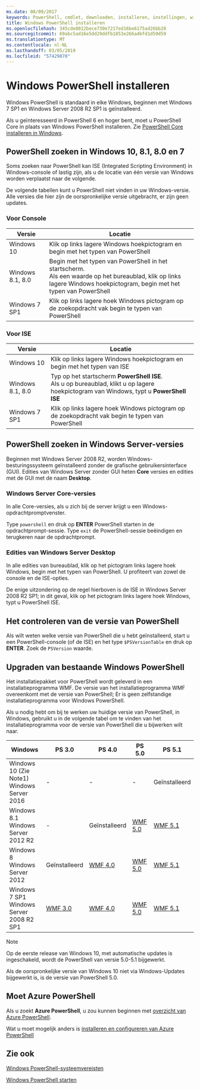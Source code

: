 ```yaml
---
ms.date: 08/09/2017
keywords: PowerShell, cmdlet, downloaden, installeren, instellingen, windows 10, windows 8.1, windows 8.0, windows 7
title: Windows PowerShell installeren
ms.openlocfilehash: 345cde8012bece730e7217ed16be6175ad26bb28
ms.sourcegitcommit: 69abc5ad16e5dd29ddfb1853e266a4bfd1d59d59
ms.translationtype: MT
ms.contentlocale: nl-NL
ms.lasthandoff: 03/05/2019
ms.locfileid: "57429870"
---
```

# <a name="installing-windows-powershell"></a>Windows PowerShell installeren

Windows PowerShell is standaard in elke Windows, beginnen met Windows 7 SP1 en Windows Server 2008 R2 SP1 is geïnstalleerd.

Als u geïnteresseerd in PowerShell 6 en hoger bent, moet u PowerShell Core in plaats van Windows PowerShell installeren. Zie [PowerShell Core installeren in Windows](Installing-PowerShell-Core-on-Windows.md).

## <a name="finding-powershell-in-windows-10-81-80-and-7"></a>PowerShell zoeken in Windows 10, 8.1, 8.0 en 7

Soms zoeken naar PowerShell kan ISE (Integrated Scripting Environment) in Windows-console of lastig zijn, als u de locatie van één versie van Windows worden verplaatst naar de volgende.

De volgende tabellen kunt u PowerShell niet vinden in uw Windows-versie.
Alle versies die hier zijn de oorspronkelijke versie uitgebracht, er zijn geen updates.

### <a name="for-console"></a>Voor Console

Versie | Locatie
-- | --
Windows 10 | Klik op links lagere Windows hoekpictogram en begin met het typen van PowerShell
Windows 8.1, 8.0 | Begin met het typen van PowerShell in het startscherm.<br/>Als een waarde op het bureaublad, klik op links lagere Windows hoekpictogram, begin met het typen van PowerShell
Windows 7 SP1 | Klik op links lagere hoek Windows pictogram op de zoekopdracht vak begin te typen van PowerShell

### <a name="for-ise"></a>Voor ISE

Versie | Locatie
-- | --
Windows 10 | Klik op links lagere Windows hoekpictogram en begin met het typen van ISE
Windows 8.1, 8.0 | Typ op het startscherm **PowerShell ISE**.<br/>Als u op bureaublad, klikt u op lagere hoekpictogram van Windows, typt u **PowerShell ISE**
Windows 7 SP1 | Klik op links lagere hoek Windows pictogram op de zoekopdracht vak begin te typen van PowerShell

## <a name="finding-powershell-in-windows-server-versions"></a>PowerShell zoeken in Windows Server-versies

Beginnen met Windows Server 2008 R2, worden Windows-besturingssysteem geïnstalleerd zonder de grafische gebruikersinterface (GUI).
Edities van Windows Server zonder GUI heten **Core** versies en edities met de GUI met de naam **Desktop**.

### <a name="windows-server-core-editions"></a>Windows Server Core-versies

In alle Core-versies, als u zich bij de server krijgt u een Windows-opdrachtpromptvenster.

Type `powershell` en druk op **ENTER** PowerShell starten in de opdrachtprompt-sessie.
Type `exit` de PowerShell-sessie beëindigen en terugkeren naar de opdrachtprompt.

### <a name="windows-server-desktop-editions"></a>Edities van Windows Server Desktop

In alle edities van bureaublad, klik op het pictogram links lagere hoek Windows, begin met het typen van PowerShell.
U profiteert van zowel de console en de ISE-opties.

De enige uitzondering op de regel hierboven is de ISE in Windows Server 2008 R2 SP1; in dit geval, klik op het pictogram links lagere hoek Windows, typt u PowerShell ISE.

## <a name="how-to-check-the-version-of-powershell"></a>Het controleren van de versie van PowerShell

Als wilt weten welke versie van PowerShell die u hebt geïnstalleerd, start u een PowerShell-console (of de ISE) en het type `$PSVersionTable` en druk op **ENTER**. Zoek de `PSVersion` waarde.

## <a name="upgrading-existing-windows-powershell"></a>Upgraden van bestaande Windows PowerShell

Het installatiepakket voor PowerShell wordt geleverd in een installatieprogramma WMF.
De versie van het installatieprogramma WMF overeenkomt met de versie van PowerShell; Er is geen zelfstandige installatieprogramma voor Windows PowerShell.

Als u nodig hebt om bij te werken uw huidige versie van PowerShell, in Windows, gebruikt u in de volgende tabel om te vinden van het installatieprogramma voor de versie van PowerShell die u bijwerken wilt naar.

Windows | PS 3.0 | PS 4.0 | PS 5.0 | PS 5.1 |
--|--|--|--|--|
Windows 10 (Zie Note1)<br/>Windows Server 2016 | - | - | - | Geïnstalleerd
Windows 8.1<br/>Windows Server 2012 R2 | - | Geïnstalleerd | [WMF 5.0](https://www.microsoft.com/en-us/download/details.aspx?id=50395) | [WMF 5.1](https://www.microsoft.com/en-us/download/details.aspx?id=54616)
Windows 8<br/>Windows Server 2012 | Geïnstalleerd | [WMF 4.0](https://www.microsoft.com/en-us/download/details.aspx?id=40855) | [WMF 5.0](https://www.microsoft.com/en-us/download/details.aspx?id=50395) | [WMF 5.1](https://www.microsoft.com/en-us/download/details.aspx?id=54616)
Windows 7 SP1<br/>Windows Server 2008 R2 SP1 | [WMF 3.0](https://www.microsoft.com/en-us/download/details.aspx?id=34595) | [WMF 4.0](https://www.microsoft.com/en-us/download/details.aspx?id=40855) | [WMF 5.0](https://www.microsoft.com/en-us/download/details.aspx?id=50395) | [WMF 5.1](https://www.microsoft.com/en-us/download/details.aspx?id=54616)

> [!NOTE]
>
> Op de eerste release van Windows 10, met automatische updates is ingeschakeld, wordt de PowerShell van versie 5.0-5.1 bijgewerkt.
>
> Als de oorspronkelijke versie van Windows 10 niet via Windows-Updates bijgewerkt is, is de versie van PowerShell 5.0.

## <a name="need-azure-powershell"></a>Moet Azure PowerShell

Als u zoekt **Azure PowerShell**, u zou kunnen beginnen met [overzicht van Azure PowerShell](/powershell/azure/overview).

Wat u moet mogelijk anders is [installeren en configureren van Azure PowerShell](/powershell/azure/install-az-ps)

## <a name="see-also"></a>Zie ook

[Windows PowerShell-systeemvereisten](Windows-PowerShell-System-Requirements.md)

[Windows PowerShell starten](../getting-started/Starting-Windows-PowerShell.md)
